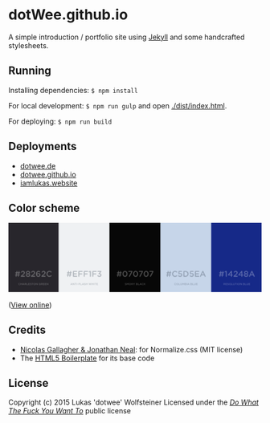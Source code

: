 # dotWee.github.io

A simple introduction / portfolio site using [Jekyll](https://jekyllrb.com/) and some handcrafted stylesheets.

## Running

Installing dependencies: `$ npm install`

For local development: `$ npm run gulp` and open [./dist/index.html](./dist/index.html).

For deploying: `$ npm run build`

## Deployments

+ [dotwee.de](https://dotwee.de)
+ [dotwee.github.io](https://dotwee.github.io/)
+ [iamlukas.website](https://iamlukas.website/)

## Color scheme

![Color-scheme.png](docs/Color-scheme.png)

([View online](https://coolors.co/28262c-eff1f3-070707-c5d5ea-14248a))

## Credits

+ [Nicolas Gallagher & Jonathan Neal](http://necolas.github.io/normalize.css/): for Normalize.css (MIT license)
+ The [HTML5 Boilerplate](https://html5boilerplate.com) for its base code

## License

Copyright (c) 2015 Lukas 'dotwee' Wolfsteiner
Licensed under the [_Do What The Fuck You Want To_](/LICENSE) public license
